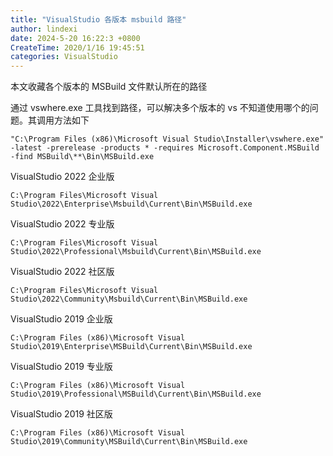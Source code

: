 ```yaml
---
title: "VisualStudio 各版本 msbuild 路径"
author: lindexi
date: 2024-5-20 16:22:3 +0800
CreateTime: 2020/1/16 19:45:51
categories: VisualStudio
---
```


本文收藏各个版本的 MSBuild 文件默认所在的路径

<!--more-->


<!-- CreateTime:2020/1/16 19:45:51 -->


通过 vswhere.exe 工具找到路径，可以解决多个版本的 vs 不知道使用哪个的问题。其调用方法如下

```
"C:\Program Files (x86)\Microsoft Visual Studio\Installer\vswhere.exe" -latest -prerelease -products * -requires Microsoft.Component.MSBuild -find MSBuild\**\Bin\MSBuild.exe
```

VisualStudio 2022 企业版

```
C:\Program Files\Microsoft Visual Studio\2022\Enterprise\Msbuild\Current\Bin\MSBuild.exe
```

VisualStudio 2022 专业版

```
C:\Program Files\Microsoft Visual Studio\2022\Professional\Msbuild\Current\Bin\MSBuild.exe
```

VisualStudio 2022 社区版

```
C:\Program Files\Microsoft Visual Studio\2022\Community\Msbuild\Current\Bin\MSBuild.exe
```

VisualStudio 2019 企业版

```
C:\Program Files (x86)\Microsoft Visual Studio\2019\Enterprise\MSBuild\Current\Bin\MSBuild.exe
```

VisualStudio 2019 专业版

```
C:\Program Files (x86)\Microsoft Visual Studio\2019\Professional\MSBuild\Current\Bin\MSBuild.exe
```

VisualStudio 2019 社区版

```
C:\Program Files (x86)\Microsoft Visual Studio\2019\Community\MSBuild\Current\Bin\MSBuild.exe
```


